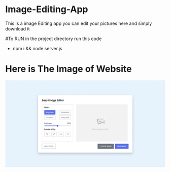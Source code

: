 # Image-Editing-App

This is a image Editing app you can edit your pictures here and simply download it

#To RUN
in the project directory run this code

- npm i && node server.js

# Here is The Image of Website

![Image Editing App](/public/image.png)


